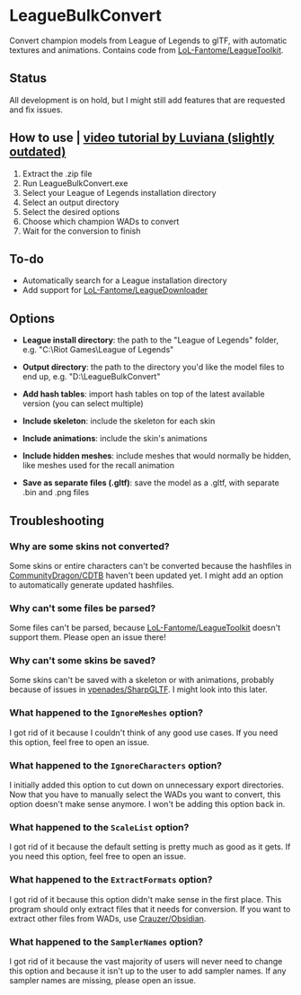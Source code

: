 # LeagueBulkConvert

Convert champion models from League of Legends to glTF, with automatic textures
and animations. Contains code from
[LoL-Fantome/LeagueToolkit](https://github.com/LoL-Fantome/LeagueToolkit).

## Status

All development is on hold, but I might still add features that are requested and fix issues.

## How to use | [video tutorial by Luviana (slightly outdated)](https://youtu.be/CAtiX1po4Bk)

1. Extract the .zip file
2. Run LeagueBulkConvert.exe
3. Select your League of Legends installation directory
4. Select an output directory
5. Select the desired options
6. Choose which champion WADs to convert
7. Wait for the conversion to finish

## To-do

* Automatically search for a League installation directory
* Add support for
  [LoL-Fantome/LeagueDownloader](https://github.com/LoL-Fantome/LeagueDownloader)

## Options

* **League install directory**: the path to the "League of Legends" folder, e.g.
  "C:\Riot Games\League of Legends"

* **Output directory**: the path to the directory you'd like the model files to
  end up, e.g. "D:\LeagueBulkConvert"

* **Add hash tables**: import hash tables on top of the latest available 
  version (you can select multiple)

* **Include skeleton**: include the skeleton for each skin

* **Include animations**: include the skin's animations

* **Include hidden meshes**: include meshes that would normally be hidden, like
  meshes used for the recall animation

* **Save as separate files (.gltf)**: save the model as a .gltf, with separate
  .bin and .png files

## Troubleshooting

### Why are some skins not converted?

Some skins or entire characters can't be converted because the hashfiles in
[CommunityDragon/CDTB](https://github.com/CommunityDragon/CDTB) haven't been
updated yet. I might add an option to automatically generate updated hashfiles.

### Why can't some files be parsed?

Some files can't be parsed, because
[LoL-Fantome/LeagueToolkit](https://github.com/LoL-Fantome/LeagueToolkit)
doesn't support them. Please open an issue there!

### Why can't some skins be saved?

Some skins can't be saved with a skeleton or with animations, probably because
of issues in [vpenades/SharpGLTF](https://github.com/vpenades/SharpGLTF). I
might look into this later.

### What happened to the `IgnoreMeshes` option?

I got rid of it because I couldn't think of any good use cases. If you need this
option, feel free to open an issue.

### What happened to the `IgnoreCharacters` option?

I initially added this option to cut down on unnecessary export directories. Now
that you have to manually select the WADs you want to convert, this option
doesn't make sense anymore. I won't be adding this option back in.

### What happened to the `ScaleList` option?

I got rid of it because the default setting is pretty much as good as it gets.
If you need this option, feel free to open an issue.

### What happened to the `ExtractFormats` option?

I got rid of it because this option didn't make sense in the first place. This
program should only extract files that it needs for conversion. If you want to
extract other files from WADs, use
[Crauzer/Obsidian](https://github.com/Crauzer/Obsidian).

### What happened to the `SamplerNames` option?

I got rid of it because the vast majority of users will never need to change
this option and because it isn't up to the user to add sampler names. If any
sampler names are missing, please open an issue.
